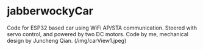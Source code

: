 # jabberwockyCar
Code for ESP32 based car using WiFi AP/STA communication. Steered with servo control, and powered by two DC motors. 
Code by me, mechanical design by Juncheng Qian. 
(/img/carView1.jpeg)
